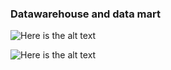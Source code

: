 ### Datawarehouse and data mart
![Here is the alt text](https://github.com/atiq-shumon/blob/blob/main/dwh.png "Here is the Title text")

![Here is the alt text](https://github.com/atiq-shumon/blob/blob/main/Datamart.png "Here is the Title text")
